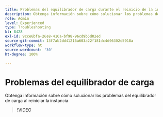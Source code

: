 ```yaml
---
title: Problemas del equilibrador de carga durante el reinicio de la instancia
description: Obtenga información sobre cómo solucionar los problemas del equilibrador de carga que se han encontrado durante el reinicio de la instancia
role: Admin
level: Experienced
type: Troubleshooting
kt: 8428
exl-id: 9cce6bfa-26e8-416a-bf98-96cd9b5d02ed
source-git-commit: 13f7ab2dd41216a603a22f181dc4d06302c5918a
workflow-type: ht
source-wordcount: '30'
ht-degree: 100%

---
```


# Problemas del equilibrador de carga

Obtenga información sobre cómo solucionar los problemas del equilibrador de carga al reiniciar la instancia
>[!VIDEO](https://video.tv.adobe.com/v/335984?quality=12&learn=on)
